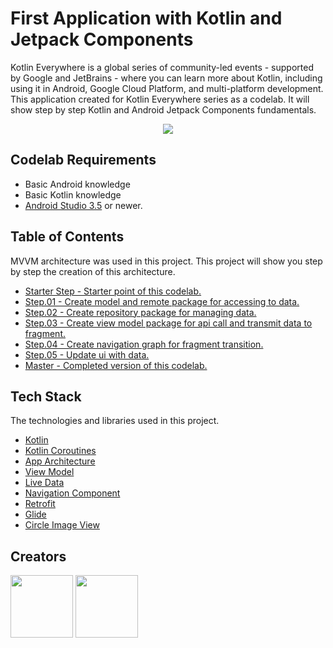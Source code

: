 # First Application with Kotlin and Jetpack Components
Kotlin Everywhere is a global series of community-led events - supported by Google and JetBrains - where you can learn more about Kotlin, including using it in Android, Google Cloud Platform, and multi-platform development.
This application created for Kotlin Everywhere series as a codelab. It will show step by step Kotlin and Android Jetpack Components fundamentals.

<p align="center"> <img  src="https://pasteboard.co/IAqM7sh.png"></p>

## Codelab Requirements
 - Basic Android knowledge
 - Basic Kotlin knowledge
 - [Android Studio 3.5](https://developer.android.com/studio/preview) or newer.
   
## Table of Contents

MVVM architecture was used in this project. This project will show you step by step the creation of this architecture.
- [Starter Step - Starter point of this codelab.](https://github.com/okanaydin/KotlinEverywhere/tree/starter-step)
- [Step.01 - Create model and remote package for accessing to data.](https://github.com/okanaydin/KotlinEverywhere/tree/Step.01)
- [Step.02 - Create repository package for managing data.](https://github.com/okanaydin/KotlinEverywhere/tree/Step.02)
- [Step.03 - Create view model package for api call and transmit data to fragment.](https://github.com/okanaydin/KotlinEverywhere/tree/Step.03)
- [Step.04 - Create navigation graph for fragment transition.](https://github.com/okanaydin/KotlinEverywhere/tree/Step.04)
- [Step.05 - Update ui with data.](https://github.com/okanaydin/KotlinEverywhere/tree/Step.05)
- [Master - Completed version of this codelab.](https://github.com/okanaydin/KotlinEverywhere/tree/master)

## Tech Stack
  The technologies and libraries used in this project.
- [Kotlin](https://kotlinlang.org)
- [Kotlin Coroutines](https://kotlinlang.org/docs/reference/coroutines-overview.html)
- [App Architecture](https://developer.android.com/jetpack/docs/guide)
- [View Model](https://developer.android.com/topic/libraries/architecture/viewmodel)
- [Live Data](https://developer.android.com/topic/libraries/architecture/livedata)
- [Navigation Component](https://developer.android.com/guide/navigation)
- [Retrofit](https://square.github.io/retrofit/)
- [Glide](https://github.com/bumptech/glide)
- [Circle Image View](https://github.com/hdodenhof/CircleImageView)

## Creators
[<img src="https://avatars1.githubusercontent.com/u/11614563?s=400&v=4" width="100" height="100">](https://github.com/okanaydin) [<img src="https://avatars3.githubusercontent.com/u/22434597?s=460&v=4" width="100" height="100">](https://github.com/mertceyhan)
